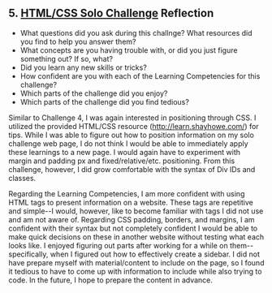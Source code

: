 ## 5. [HTML/CSS Solo Challenge](5_HTML_CSS_solo_challenge/readme.md) Reflection

* What questions did you ask during this challnge? What resources did you find to help you answer them?  
* What concepts are you having trouble with, or did you just figure something out? If so, what?  
* Did you learn any new skills or tricks?
* How confident are you with each of the Learning Competencies for this challenge? 
* Which parts of the challenge did you enjoy?
* Which parts of the challenge did you find tedious?

Similar to Challenge 4, I was again interested in positioning through CSS.  I utilized the provided HTML/CSS resource (http://learn.shayhowe.com/) for tips.  While I was able to figure out how to position information on my solo challenge web page, I do not think I would be able to immediately apply these learnings to a new page.  I would again have to experiment with margin and padding px and  fixed/relative/etc. positioning.  From this challenge, however, I did grow comfortable with the syntax of Div IDs and classes.

Regarding the Learning Competencies, I am more confident with using HTML tags to present information on a website.  These tags are repetitive and simple--I would, however, like to become familiar with tags I did not use and am not aware of.  Regarding CSS padding, borders, and margins, I am confident with their syntax but not completely confident I would be able to make quick decisions on these in another website without testing what each looks like.
I enjoyed figuring out parts after working for a while on them--specifically, when I figured out how to effectively create a sidebar.  I did not have prepare myself with material/content to include on the page, so I found it tedious to have to come up with information to include while also trying to code.  In the future, I hope to prepare the content in advance.  
